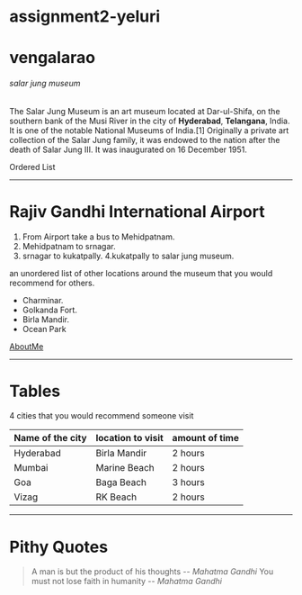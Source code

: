 # assignment2-yeluri
# vengalarao
###### salar jung museum

The Salar Jung Museum is an art museum located at Dar-ul-Shifa, on the southern bank of the Musi River in the city of **Hyderabad**, **Telangana**, India. It is one of the notable National Museums of India.[1] Originally a private art collection of the Salar Jung family, it was endowed to the nation after the death of Salar Jung III. It was inaugurated on 16 December 1951.

Ordered List
***
# Rajiv Gandhi International Airport
1. From Airport take a bus to Mehidpatnam.
2. Mehidpatnam to srnagar.
3. srnagar to kukatpally.
4.kukatpally to salar jung museum.

an unordered list of other locations around the museum that you would recommend for others.
* Charminar.
* Golkanda Fort.
* Birla Mandir.
* Ocean Park

[AboutMe](AboutMe.md)

***
# Tables
 4 cities that you would recommend someone visit

| Name of the city | location to visit | amount of time |
| ---              | ---               | ---            |
| Hyderabad        | Birla Mandir      | 2 hours        |
| Mumbai           | Marine Beach      | 2 hours        |
| Goa              | Baga Beach        | 3 hours        | 
| Vizag            | RK Beach          | 2 hours        |

***
# Pithy Quotes
> A man is but the product of his thoughts -- *Mahatma Gandhi*
> You must not lose faith in humanity -- *Mahatma Gandhi*

